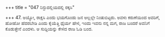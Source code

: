 +++
title = "047 ನಿನ್ದುದಲ್ಲಿಯದಲ್ಲಿ ರಕ್ಕಸಿ"

+++
47. ಅಯ್ಯೋ, ರಾಕ್ಷಸಿ ಎಂದು ಭಯಗೊಂಡು ಜನ ಅಲ್ಲಲ್ಲೇ ನಿಂತುಬಿಟ್ಟರು. ಅವಳು ಕರುಣೆಯಿಂದ ಅವರಿಗೆ, ಹೋಹೋ ಹೆದರಬೇಡಿ ಎಂದು ಕೈಯೆತ್ತಿ ಧೈರ್ಯ ಹೇಳಿ, ಇಂದು ಇವನು ನನ್ನ ಮಗ, ರಾಜ ಬಂದರೆ ಅವನಿಗೆ ಕೊಡುತ್ತೇನೆ ಎಂದಳು. ಆ ಸುದ್ದಿಯನ್ನು ಕೇಳಿದ ರಾಜ ಓಡಿ ಬಂದ.